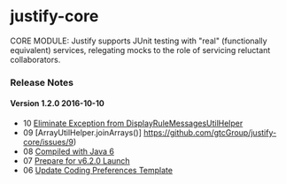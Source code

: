# justify-core
CORE MODULE: Justify supports JUnit testing with "real" (functionally equivalent) services, relegating mocks to the role of servicing reluctant collaborators.

### <a name="changes"></a>Release Notes

#### Version 1.2.0 <span class="date">2016-10-10</span>

*   10 [Eliminate Exception from DisplayRuleMessagesUtilHelper](https://github.com/gtcGroup/justify-core/issues/10)
*   09 [ArrayUtilHelper.joinArrays()] https://github.com/gtcGroup/justify-core/issues/9)
*   08 [Compiled with Java 6](https://github.com/gtcGroup/justify-core/issues/8)
*   07 [Prepare for v6.2.0 Launch](https://github.com/gtcGroup/justify-core/issues/7)
*   06 [Update Coding Preferences Template](https://github.com/gtcGroup/justify-core/issues/6)



